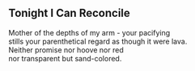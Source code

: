 Tonight I Can Reconcile
-----------------------
Mother of the depths of my arm - your pacifying  
stills your parenthetical regard as though it were lava.  
Neither promise nor hoove nor red  
nor transparent but sand-colored.  
